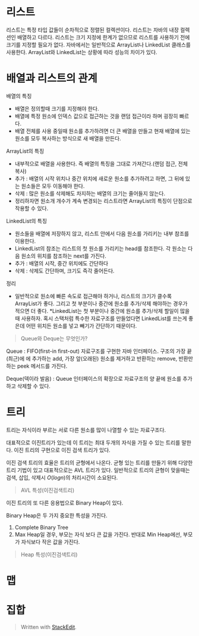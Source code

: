 # 리스트
리스트는 특정 타입 값들이 순차적으로 정렬된 컬렉션이다. 
리스트는 자바의 내장 컬렉션인 배열하고 다르다. 리스트는 크기 지정에 한계가 없으므로 리스트를 사용하기 전에 크기를 지정할 필요가 없다. 자바에서는 일반적으로 ArrayList나 LinkedList 클래스를 사용한다. ArrayList와 LinkedList는 상황에 따라 성능의 차이가 있다. 


# 배열과 리스트의 관계

배열의 특징
* 배열은 정의할때 크기를 지정해야 한다. 
* 배열에 특정 원소에 인덱스 값으로 접근하는 것을 랜덤 접근이라 하며 굉장히 빠르다. 
* 배열 전체를 사용 중일때 원소를 추가하려면 더 큰 배열을 만들고 현재 배열에 있는 원소를 모두 복사하는 방식으로 새 배열을 만든다. 

ArrayList의 특징
* 내부적으로 배열을 사용한다. 즉 배열의 특징을 그대로 가져간다.(랜덤 접근, 전체 복사)
* 추가 : 배열의 시작 위치나 중간 위치에 새로운 원소를 추가하려고 하면, 그 뒤에 있는 원소들은 모두 이동해야 한다. 
* 삭제  : 많은 원소를 삭제해도 차지하는 배열의 크기는 줄어들지 않는다.
* 정리하자면 원소개 개수가 계속 변경되는 리스트라면 ArrayList의 특징이 단점으로 작용할 수 있다. 

LinkedList의 특징
* 원소들을 배열에 저장하지 않고, 리스트 안에서 다음 원소를 가리키는 내부 참조를 이용한다. 
* LinkedList의 참조는 리스트의 첫 원소를 가리키는 head를 참조한다. 각 원소는 다음 원소의 위치를 참조하는 next를 가진다.
* 추가 : 배열의 시작, 중간 위치에도 간단하다
* 삭제 : 삭제도 간단하며, 크기도 즉각 줄어든다. 

정리
* 일반적으로 원소에 빠른 속도로 접근해야 하거나, 리스트의 크기가 클수록 ArrayList가 좋다. 그리고 첫 부분이나 중간에 원소를 추가/삭제 해야하는 경우가 적으면 더 좋다. 
*LinkedList는  첫 부분이나 중간에 원소를 추가/삭제 할일이 많을때 사용하자. 혹시 스택처럼 특수한 자료구조를 만들었다면 LinkedList를 쓰는게 좋은데 어떤 위치든 원소를 넣고 빼기가 간단하기 때문이다. 

> Queue와 Deque는 무엇인가?

Queue
: FIFO(first-in first-out) 자료구조를 구현한 자바 인터페이스. 구조의 가장 끝(최근)에 에 추가하는 add, 가장 앞(오래된) 원소를 제거하고 반환하는 remove, 반환만 하는 peek 메서드를 가진다.

Deque(덱이라 발음)
: Queue 인터페이스의 확장으로 자료구조의 양 끝에 원소를 추가하고 삭제할 수 있다. 

# 트리

트리는 자식이라 부르는 서로 다른 원소를 많이 나열할 수 있는 자료구조다. 

대표적으로 이진트리가 있는데 이 트리는 최대 두개의 자식을 가질 수 있는 트리를 말한다. 이진 트리의 구현으로 이진 검색 트리가 있다. 

이진 검색 트리의 효율은 트리의 균형에서 나온다. 균형 있는 트리를 만들기 위해 다양한 트리 기법이 있고 대표적으로는 AVL 트리가 있다. 
일반적으로 트리의 균형이 맞을때는 검색, 삽입, 삭제시 $O(log n)$의 처리시간이 소요된다.

> AVL 특성(이진검색트리) 

이진 트리의 또 다른 응용법으로 Binary Heap이 있다.

Binary Heap은 두 가지 중요한 특성을 가진다.
1. Complete Binary Tree
2. Max Heap일 경우, 부모는 자식 보다 큰 값을 가진다. 반대로 Min Heap에선, 부모가 자식보다 작은 값을 가진다. 



> Heap 특성(이진검색트리)



# 맵

# 집합





> Written with [StackEdit](https://stackedit.io/).
<!--stackedit_data:
eyJoaXN0b3J5IjpbMTA2ODIzNDI4OSwtODAzNDk1MTQ0LDE1NT
k1NjkwNjcsMjA1OTEwNDIxNV19
-->